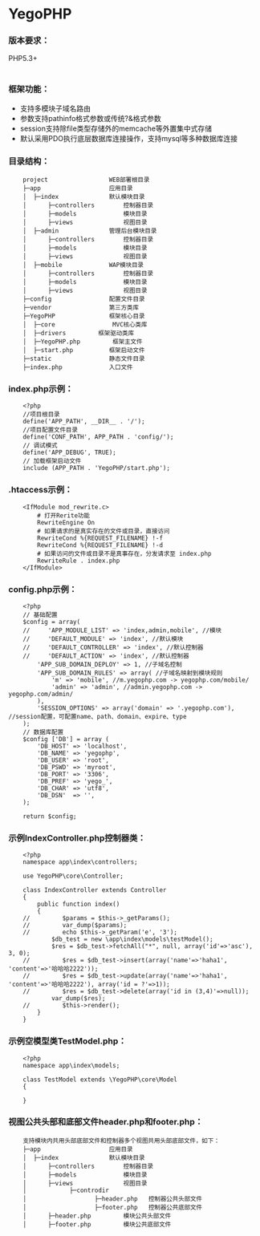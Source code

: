 # YegoPHP
### 版本要求：
PHP5.3+ <br>
<br>
### 框架功能：
* 支持多模块子域名路由
* 参数支持pathinfo格式参数或传统?&格式参数
* session支持除file类型存储外的memcache等外置集中式存储
* 默认采用PDO执行底层数据库连接操作，支持mysql等多种数据库连接

### 目录结构：
		project                 WEB部署根目录
		├─app                   应用目录
		│  ├─index              默认模块目录
		│      ├─controllers        控制器目录
		│      ├─models             模块目录
		│      ├─views              视图目录
		│  ├─admin              管理后台模块目录
		│      ├─controllers        控制器目录
		│      ├─models             模块目录
		│      ├─views              视图目录
		│  ├─mobile             WAP模块目录
		│      ├─controllers        控制器目录
		│      ├─models             模块目录
		│      ├─views              视图目录
		├─config                配置文件目录
		├─vendor                第三方类库
		├─YegoPHP               框架核心目录
		│  ├─core                MVC核心类库
		│  ├─drivers		 框架驱动类库
		│  ├─YegoPHP.php         框架主文件
		│  ├─start.php         	框架启动文件
		├─static                静态文件目录
		├─index.php             入口文件


### index.php示例：
		<?php
		//项目根目录
		define('APP_PATH', __DIR__ . '/');
		//项目配置文件目录
		define('CONF_PATH', APP_PATH . 'config/');
		// 调试模式
		define('APP_DEBUG', TRUE);
		// 加载框架启动文件
		include (APP_PATH . 'YegoPHP/start.php');


### .htaccess示例：
		<IfModule mod_rewrite.c>
			# 打开Rerite功能
			RewriteEngine On
		    # 如果请求的是真实存在的文件或目录，直接访问
		    RewriteCond %{REQUEST_FILENAME} !-f
		    RewriteCond %{REQUEST_FILENAME} !-d
		    # 如果访问的文件或目录不是真事存在，分发请求至 index.php
		    RewriteRule . index.php
		</IfModule>


### config.php示例：
		<?php
		// 基础配置
		$config = array(
		//     'APP_MODULE_LIST' => 'index,admin,mobile', //模块
		//     'DEFAULT_MODULE' => 'index', //默认模块
		//     'DEFAULT_CONTROLLER' => 'index', //默认控制器
		//     'DEFAULT_ACTION' => 'index', //默认控制器
			'APP_SUB_DOMAIN_DEPLOY' => 1, //子域名控制
			'APP_SUB_DOMAIN_RULES' => array( //子域名映射到模块规则
				'm' => 'mobile', //m.yegophp.com -> yegophp.com/mobile/
			    'admin' => 'admin', //admin.yegophp.com -> yegophp.com/admin/
			),
		    'SESSION_OPTIONS' => array('domain' => '.yegophp.com'), //session配置，可配置name、path、domain、expire、type
		);
		// 数据库配置
		$config ['DB'] = array (
		    'DB_HOST' => 'localhost',
		    'DB_NAME' => 'yegophp',
		    'DB_USER' => 'root',
		    'DB_PSWD' => 'myroot',
		    'DB_PORT' => '3306',
		    'DB_PREF' => 'yego_',
		    'DB_CHAR' => 'utf8',
		    'DB_DSN'  => '',
		);
		
		return $config;

### 示例IndexController.php控制器类：
		<?php
		namespace app\index\controllers;
		
		use YegoPHP\core\Controller;
		
		class IndexController extends Controller
		{
		    public function index()
		    {
		//         $params = $this->_getParams();
		//         var_dump($params);
		//         echo $this->_getParam('e', '3');
		        $db_test = new \app\index\models\testModel();
		        $res = $db_test->fetchAll("*", null, array('id'=>'asc'), 3, 0);
		//         $res = $db_test->insert(array('name'=>'haha1', 'content'=>'哈哈哈2222'));
		//         $res = $db_test->update(array('name'=>'haha1', 'content'=>'哈哈哈2222'), array('id = ?'=>1));
		//         $res = $db_test->delete(array('id in (3,4)'=>null));
		        var_dump($res);
		//         $this->render();
		    }
		}
		
### 示例空模型类TestModel.php：
		<?php
		namespace app\index\models;
		
		class TestModel extends \YegoPHP\core\Model
		{
		    
		}
		
### 视图公共头部和底部文件header.php和footer.php：
		支持模块内共用头部底部文件和控制器多个视图共用头部底部文件，如下：
		├─app                   应用目录
		│  ├─index              默认模块目录
		│      ├─controllers        控制器目录
		│      ├─models             模块目录
		│      ├─views              视图目录
		│            ├─controdir       
		│                   ├─header.php   控制器公共头部文件
		│                   ├─footer.php   控制器公共底部文件
		│      ├─header.php         模块公共头部文件
		│      ├─footer.php         模块公共底部文件

